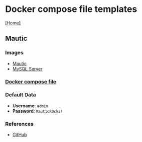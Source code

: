 # Docker compose file templates
[[Home]](/README.md)


## Mautic

### Images
- [Mautic](https://hub.docker.com/r/mautic/mautic)
- [MySQL Server](https://hub.docker.com/_/mysql)

### [Docker compose file](/Mautic/docker-compose.yml)

### Default Data
- **Username**: `admin`
- **Password**: `Maut1cR0cks!`

### References
- [GitHub](https://github.com/mautic/docker-mautic)
